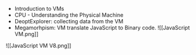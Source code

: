 * Introduction to VMs 
* CPU - Understanding the Physical Machine 
* DeoptExplorer: collecting data from the VM 
* Megamorhpism: 
VM translate JavaScript to Binary code. 
![[JavaScript VM.png]]

![[JavaScript VM V8.png]]

